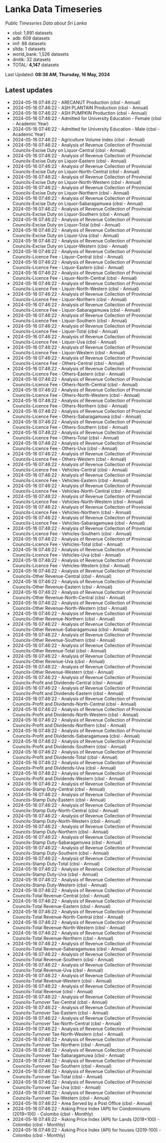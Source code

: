 # Lanka Data Timeseries
*Public Timeseries Data about Sri Lanka*

* cbsl: 1,891 datasets
* adb: 609 datasets
* imf: 88 datasets
* sltda: 1 datasets
* world_bank: 1,526 datasets
* dmtlk: 32 datasets
* TOTAL: **4,147** datasets

Last Updated: **08:36 AM, Thursday, 16 May, 2024**

## Latest updates

* 2024-05-16 07:46:22 - ARECANUT Production (cbsl - Annual)
* 2024-05-16 07:46:22 - ASH PLANTAIN Production (cbsl - Annual)
* 2024-05-16 07:46:22 - ASH PUMPKIN Production (cbsl - Annual)
* 2024-05-16 07:46:22 - Admitted for University Education - Female (cbsl - Academic Year)
* 2024-05-16 07:46:22 - Admitted for University Education - Male (cbsl - Academic Year)
* 2024-05-16 07:46:22 - Agriculture Volume Index (cbsl - Annual)
* 2024-05-16 07:46:22 - Analysis of Revenue Collection of Provincial Councils-Excise Duty on Liquor-Central (cbsl - Annual)
* 2024-05-16 07:46:22 - Analysis of Revenue Collection of Provincial Councils-Excise Duty on Liquor-Eastern (cbsl - Annual)
* 2024-05-16 07:46:22 - Analysis of Revenue Collection of Provincial Councils-Excise Duty on Liquor-North-Central (cbsl - Annual)
* 2024-05-16 07:46:22 - Analysis of Revenue Collection of Provincial Councils-Excise Duty on Liquor-North-Western (cbsl - Annual)
* 2024-05-16 07:46:22 - Analysis of Revenue Collection of Provincial Councils-Excise Duty on Liquor-Northern (cbsl - Annual)
* 2024-05-16 07:46:22 - Analysis of Revenue Collection of Provincial Councils-Excise Duty on Liquor-Sabaragamuwa (cbsl - Annual)
* 2024-05-16 07:46:22 - Analysis of Revenue Collection of Provincial Councils-Excise Duty on Liquor-Southern (cbsl - Annual)
* 2024-05-16 07:46:22 - Analysis of Revenue Collection of Provincial Councils-Excise Duty on Liquor-Total (cbsl - Annual)
* 2024-05-16 07:46:22 - Analysis of Revenue Collection of Provincial Councils-Excise Duty on Liquor-Uva (cbsl - Annual)
* 2024-05-16 07:46:22 - Analysis of Revenue Collection of Provincial Councils-Excise Duty on Liquor-Western (cbsl - Annual)
* 2024-05-16 07:46:22 - Analysis of Revenue Collection of Provincial Councils-Licence Fee - Liquor-Central (cbsl - Annual)
* 2024-05-16 07:46:22 - Analysis of Revenue Collection of Provincial Councils-Licence Fee - Liquor-Eastern (cbsl - Annual)
* 2024-05-16 07:46:22 - Analysis of Revenue Collection of Provincial Councils-Licence Fee - Liquor-North-Central (cbsl - Annual)
* 2024-05-16 07:46:22 - Analysis of Revenue Collection of Provincial Councils-Licence Fee - Liquor-North-Western (cbsl - Annual)
* 2024-05-16 07:46:22 - Analysis of Revenue Collection of Provincial Councils-Licence Fee - Liquor-Northern (cbsl - Annual)
* 2024-05-16 07:46:22 - Analysis of Revenue Collection of Provincial Councils-Licence Fee - Liquor-Sabaragamuwa (cbsl - Annual)
* 2024-05-16 07:46:22 - Analysis of Revenue Collection of Provincial Councils-Licence Fee - Liquor-Southern (cbsl - Annual)
* 2024-05-16 07:46:22 - Analysis of Revenue Collection of Provincial Councils-Licence Fee - Liquor-Total (cbsl - Annual)
* 2024-05-16 07:46:22 - Analysis of Revenue Collection of Provincial Councils-Licence Fee - Liquor-Uva (cbsl - Annual)
* 2024-05-16 07:46:22 - Analysis of Revenue Collection of Provincial Councils-Licence Fee - Liquor-Western (cbsl - Annual)
* 2024-05-16 07:46:22 - Analysis of Revenue Collection of Provincial Councils-Licence Fee - Others-Central (cbsl - Annual)
* 2024-05-16 07:46:22 - Analysis of Revenue Collection of Provincial Councils-Licence Fee - Others-Eastern (cbsl - Annual)
* 2024-05-16 07:46:22 - Analysis of Revenue Collection of Provincial Councils-Licence Fee - Others-North-Central (cbsl - Annual)
* 2024-05-16 07:46:22 - Analysis of Revenue Collection of Provincial Councils-Licence Fee - Others-North-Western (cbsl - Annual)
* 2024-05-16 07:46:22 - Analysis of Revenue Collection of Provincial Councils-Licence Fee - Others-Northern (cbsl - Annual)
* 2024-05-16 07:46:22 - Analysis of Revenue Collection of Provincial Councils-Licence Fee - Others-Sabaragamuwa (cbsl - Annual)
* 2024-05-16 07:46:22 - Analysis of Revenue Collection of Provincial Councils-Licence Fee - Others-Southern (cbsl - Annual)
* 2024-05-16 07:46:22 - Analysis of Revenue Collection of Provincial Councils-Licence Fee - Others-Total (cbsl - Annual)
* 2024-05-16 07:46:22 - Analysis of Revenue Collection of Provincial Councils-Licence Fee - Others-Uva (cbsl - Annual)
* 2024-05-16 07:46:22 - Analysis of Revenue Collection of Provincial Councils-Licence Fee - Others-Western (cbsl - Annual)
* 2024-05-16 07:46:22 - Analysis of Revenue Collection of Provincial Councils-Licence Fee - Vehicles-Central (cbsl - Annual)
* 2024-05-16 07:46:22 - Analysis of Revenue Collection of Provincial Councils-Licence Fee - Vehicles-Eastern (cbsl - Annual)
* 2024-05-16 07:46:22 - Analysis of Revenue Collection of Provincial Councils-Licence Fee - Vehicles-North-Central (cbsl - Annual)
* 2024-05-16 07:46:22 - Analysis of Revenue Collection of Provincial Councils-Licence Fee - Vehicles-North-Western (cbsl - Annual)
* 2024-05-16 07:46:22 - Analysis of Revenue Collection of Provincial Councils-Licence Fee - Vehicles-Northern (cbsl - Annual)
* 2024-05-16 07:46:22 - Analysis of Revenue Collection of Provincial Councils-Licence Fee - Vehicles-Sabaragamuwa (cbsl - Annual)
* 2024-05-16 07:46:22 - Analysis of Revenue Collection of Provincial Councils-Licence Fee - Vehicles-Southern (cbsl - Annual)
* 2024-05-16 07:46:22 - Analysis of Revenue Collection of Provincial Councils-Licence Fee - Vehicles-Total (cbsl - Annual)
* 2024-05-16 07:46:22 - Analysis of Revenue Collection of Provincial Councils-Licence Fee - Vehicles-Uva (cbsl - Annual)
* 2024-05-16 07:46:22 - Analysis of Revenue Collection of Provincial Councils-Licence Fee - Vehicles-Western (cbsl - Annual)
* 2024-05-16 07:46:22 - Analysis of Revenue Collection of Provincial Councils-Other Revenue-Central (cbsl - Annual)
* 2024-05-16 07:46:22 - Analysis of Revenue Collection of Provincial Councils-Other Revenue-Eastern (cbsl - Annual)
* 2024-05-16 07:46:22 - Analysis of Revenue Collection of Provincial Councils-Other Revenue-North-Central (cbsl - Annual)
* 2024-05-16 07:46:22 - Analysis of Revenue Collection of Provincial Councils-Other Revenue-North-Western (cbsl - Annual)
* 2024-05-16 07:46:22 - Analysis of Revenue Collection of Provincial Councils-Other Revenue-Northern (cbsl - Annual)
* 2024-05-16 07:46:22 - Analysis of Revenue Collection of Provincial Councils-Other Revenue-Sabaragamuwa (cbsl - Annual)
* 2024-05-16 07:46:22 - Analysis of Revenue Collection of Provincial Councils-Other Revenue-Southern (cbsl - Annual)
* 2024-05-16 07:46:22 - Analysis of Revenue Collection of Provincial Councils-Other Revenue-Total (cbsl - Annual)
* 2024-05-16 07:46:22 - Analysis of Revenue Collection of Provincial Councils-Other Revenue-Uva (cbsl - Annual)
* 2024-05-16 07:46:22 - Analysis of Revenue Collection of Provincial Councils-Other Revenue-Western (cbsl - Annual)
* 2024-05-16 07:46:22 - Analysis of Revenue Collection of Provincial Councils-Profit and Dividends-Central (cbsl - Annual)
* 2024-05-16 07:46:22 - Analysis of Revenue Collection of Provincial Councils-Profit and Dividends-Eastern (cbsl - Annual)
* 2024-05-16 07:46:22 - Analysis of Revenue Collection of Provincial Councils-Profit and Dividends-North-Central (cbsl - Annual)
* 2024-05-16 07:46:22 - Analysis of Revenue Collection of Provincial Councils-Profit and Dividends-North-Western (cbsl - Annual)
* 2024-05-16 07:46:22 - Analysis of Revenue Collection of Provincial Councils-Profit and Dividends-Northern (cbsl - Annual)
* 2024-05-16 07:46:22 - Analysis of Revenue Collection of Provincial Councils-Profit and Dividends-Sabaragamuwa (cbsl - Annual)
* 2024-05-16 07:46:22 - Analysis of Revenue Collection of Provincial Councils-Profit and Dividends-Southern (cbsl - Annual)
* 2024-05-16 07:46:22 - Analysis of Revenue Collection of Provincial Councils-Profit and Dividends-Total (cbsl - Annual)
* 2024-05-16 07:46:22 - Analysis of Revenue Collection of Provincial Councils-Profit and Dividends-Uva (cbsl - Annual)
* 2024-05-16 07:46:22 - Analysis of Revenue Collection of Provincial Councils-Profit and Dividends-Western (cbsl - Annual)
* 2024-05-16 07:46:22 - Analysis of Revenue Collection of Provincial Councils-Stamp Duty-Central (cbsl - Annual)
* 2024-05-16 07:46:22 - Analysis of Revenue Collection of Provincial Councils-Stamp Duty-Eastern (cbsl - Annual)
* 2024-05-16 07:46:22 - Analysis of Revenue Collection of Provincial Councils-Stamp Duty-North-Central (cbsl - Annual)
* 2024-05-16 07:46:22 - Analysis of Revenue Collection of Provincial Councils-Stamp Duty-North-Western (cbsl - Annual)
* 2024-05-16 07:46:22 - Analysis of Revenue Collection of Provincial Councils-Stamp Duty-Northern (cbsl - Annual)
* 2024-05-16 07:46:22 - Analysis of Revenue Collection of Provincial Councils-Stamp Duty-Sabaragamuwa (cbsl - Annual)
* 2024-05-16 07:46:22 - Analysis of Revenue Collection of Provincial Councils-Stamp Duty-Southern (cbsl - Annual)
* 2024-05-16 07:46:22 - Analysis of Revenue Collection of Provincial Councils-Stamp Duty-Total (cbsl - Annual)
* 2024-05-16 07:46:22 - Analysis of Revenue Collection of Provincial Councils-Stamp Duty-Uva (cbsl - Annual)
* 2024-05-16 07:46:22 - Analysis of Revenue Collection of Provincial Councils-Stamp Duty-Western (cbsl - Annual)
* 2024-05-16 07:46:22 - Analysis of Revenue Collection of Provincial Councils-Total Revenue-Central (cbsl - Annual)
* 2024-05-16 07:46:22 - Analysis of Revenue Collection of Provincial Councils-Total Revenue-Eastern (cbsl - Annual)
* 2024-05-16 07:46:22 - Analysis of Revenue Collection of Provincial Councils-Total Revenue-North-Central (cbsl - Annual)
* 2024-05-16 07:46:22 - Analysis of Revenue Collection of Provincial Councils-Total Revenue-North-Western (cbsl - Annual)
* 2024-05-16 07:46:22 - Analysis of Revenue Collection of Provincial Councils-Total Revenue-Northern (cbsl - Annual)
* 2024-05-16 07:46:22 - Analysis of Revenue Collection of Provincial Councils-Total Revenue-Sabaragamuwa (cbsl - Annual)
* 2024-05-16 07:46:22 - Analysis of Revenue Collection of Provincial Councils-Total Revenue-Southern (cbsl - Annual)
* 2024-05-16 07:46:22 - Analysis of Revenue Collection of Provincial Councils-Total Revenue-Uva (cbsl - Annual)
* 2024-05-16 07:46:22 - Analysis of Revenue Collection of Provincial Councils-Total Revenue-Western (cbsl - Annual)
* 2024-05-16 07:46:22 - Analysis of Revenue Collection of Provincial Councils-Total Revenue (cbsl - Annual)
* 2024-05-16 07:46:22 - Analysis of Revenue Collection of Provincial Councils-Turnover Tax-Central (cbsl - Annual)
* 2024-05-16 07:46:22 - Analysis of Revenue Collection of Provincial Councils-Turnover Tax-Eastern (cbsl - Annual)
* 2024-05-16 07:46:22 - Analysis of Revenue Collection of Provincial Councils-Turnover Tax-North-Central (cbsl - Annual)
* 2024-05-16 07:46:22 - Analysis of Revenue Collection of Provincial Councils-Turnover Tax-North-Western (cbsl - Annual)
* 2024-05-16 07:46:22 - Analysis of Revenue Collection of Provincial Councils-Turnover Tax-Northern (cbsl - Annual)
* 2024-05-16 07:46:22 - Analysis of Revenue Collection of Provincial Councils-Turnover Tax-Sabaragamuwa (cbsl - Annual)
* 2024-05-16 07:46:22 - Analysis of Revenue Collection of Provincial Councils-Turnover Tax-Southern (cbsl - Annual)
* 2024-05-16 07:46:22 - Analysis of Revenue Collection of Provincial Councils-Turnover Tax-Total (cbsl - Annual)
* 2024-05-16 07:46:22 - Analysis of Revenue Collection of Provincial Councils-Turnover Tax-Uva (cbsl - Annual)
* 2024-05-16 07:46:22 - Analysis of Revenue Collection of Provincial Councils-Turnover Tax-Western (cbsl - Annual)
* 2024-05-16 07:46:22 - Area Served by a Post Office (cbsl - Annual)
* 2024-05-16 07:46:22 - Asking Price Index (API) for Condominiums (2019=100) - Colombo (cbsl - Monthly)
* 2024-05-16 07:46:22 - Asking Price Index (API) for Lands (2019=100) - Colombo (cbsl - Monthly)
* 2024-05-16 07:46:22 - Asking Price Index (API) for houses (2019-100) - Colombo (cbsl - Monthly)